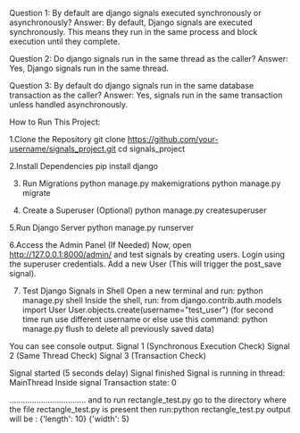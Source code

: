 Question 1: By default are django signals executed synchronously or asynchronously?
Answer: By default, Django signals are executed synchronously. This means they run in the same process and block execution until they complete.

Question 2: Do django signals run in the same thread as the caller?
Answer: Yes, Django signals run in the same thread.
 
Question 3: By default do django signals run in the same database transaction as the caller?
Answer: Yes, signals run in the same transaction unless handled asynchronously.

How to Run This Project:

1.Clone the Repository
git clone https://github.com/your-username/signals_project.git
cd signals_project

2.Install Dependencies
pip install django

3. Run Migrations
python manage.py makemigrations
python manage.py migrate

4. Create a Superuser (Optional)
python manage.py createsuperuser

5.Run Django Server
python manage.py runserver

6.Access the Admin Panel (If Needed)
Now, open http://127.0.0.1:8000/admin/ and test signals by creating users. Login using the superuser credentials. Add a new User (This will trigger the post_save signal).

7. Test Django Signals in Shell
Open a new terminal and run:
python manage.py shell
Inside the shell, run:
from django.contrib.auth.models import User
User.objects.create(username="test_user")
(for second time run use different username or else use this command: python manage.py flush
to delete all previously saved data)


You can see console output.
Signal 1 (Synchronous Execution Check)
Signal 2 (Same Thread Check)
Signal 3 (Transaction Check)

Signal started
(5 seconds delay)
Signal finished
Signal is running in thread: MainThread
Inside signal
Transaction state: 0

..................................
and to run rectangle_test.py go to the directory where the file rectangle_test.py is present then run:python rectangle_test.py 
output will be :
{'length': 10}
{'width': 5}



